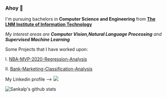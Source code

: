 ### Ahoy 👋

I'm pursuing bachelors in **Computer Science and Engineering** from [**The LNM Institute of Information Technology**](https://lnmiit.ac.in/) 

_My interest areas are **Computer Vision,Natural Language Processing** and **Supervised Machine Learning**_

Some Projects that I have worked upon:

   I. [NBA-MVP-2020-Regression-Analysis](https://github.com/insomniac-klutz/NBA-MVP-2020-EDA)
   
   II. [Bank-Marketing-Classification-Analysis](https://github.com/insomniac-klutz/Machine-Learning-Dummy/tree/main/Classification/0002%20Bank-Marketing-UCI)
  

My Linkedin profile --> [![](https://img.shields.io/badge/-@sankalp-blue?style=flat-square&logo=Linkedin&logoColor=white)](https://www.linkedin.com/in/sankalp-chourasia-2102/)


![Sankalp's github stats](https://github-readme-stats.vercel.app/api?username=insomniac-klutz&hide=contribs&show_icons=true&theme=radical)
